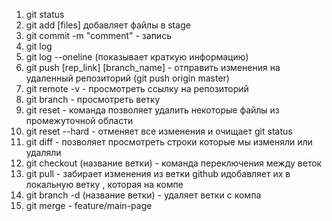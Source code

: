 1. git status
2. git add [files] добавляет файлы в stage
3. git commit -m "comment" - запись
4. git log
5. git log --oneline (показывает краткую информацию)
6. git push [rep_link] [branch_name]  - отправить изменения на удаленный репозиторий
(git push origin master)
7. git remote -v - просмотреть ссылку на репозиторий
8. git branch - просмотреть ветку
9. git reset - команда позволяет удалить некоторые файлы из промежуточной области
10. git reset --hard - отменяет все изменения и очищает git status
11. git diff - позволяет просмотреть строки которые мы изменяли или удаляли
12. git checkout (название ветки) - команда переключения между веток
13. git pull - забирает изменения из ветки github идобавляет их в локальную ветку , которая на компе
14. git branch -d (название ветки) - удаляет ветки с компа
14. git merge -
feature/main-page